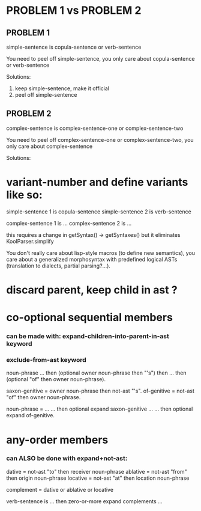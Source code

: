 # PROBLEM 1 vs PROBLEM 2

## PROBLEM 1

simple-sentence is copula-sentence or verb-sentence

You need to peel off simple-sentence, you only care about copula-sentence or
verb-sentence

Solutions:

1. keep simple-sentence, make it official
2. peel off simple-sentence

## PROBLEM 2

complex-sentence is complex-sentence-one or complex-sentence-two

You need to peel off complex-sentence-one or complex-sentence-two, you only care
about complex-sentence

Solutions:

# variant-number and define variants like so:

simple-sentence 1 is copula-sentence simple-sentence 2 is verb-sentence

complex-sentence 1 is ... complex-sentence 2 is ...

this requires a change in getSyntax() -> getSyntaxes() but it eliminates
KoolParser.simplify

You don't really care about lisp-style macros (to define new semantics), you
care about a generalized morphosyntax with predefined logical ASTs (translation
to dialects, partial parsing?...).


# discard parent, keep child in ast ?

# co-optional sequential members
### can be made with: expand-children-into-parent-in-ast keyword
### exclude-from-ast keyword

noun-phrase ... then (optional owner noun-phrase then "'s") then
... then (optional "of" then owner noun-phrase).

saxon-genitive = owner noun-phrase then not-ast "'s".
of-genitive = not-ast "of" then owner noun-phrase.

noun-phrase = ...
... then optional expand saxon-genitive 
...
... then optional expand of-genitive.

# any-order members
### can ALSO be done with expand+not-ast:

dative = not-ast "to" then receiver noun-phrase
ablative = not-ast "from" then origin noun-phrase
locative = not-ast "at" then location noun-phrase

complement = dative or ablative or locative

verb-sentence is ...
then zero-or-more expand complements
...

